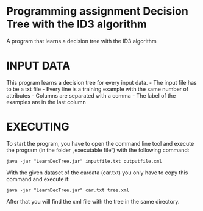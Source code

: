 # Programming assignment Decision Tree with the ID3 algorithm
A program that learns a decision tree with the ID3 algorithm

# INPUT DATA

This program learns a decision tree for every input data.
	- The input file has to be a txt file
	- Every line is a training example with the same number of attributes
	- Columns are separated with a comma
	- The label of the examples are in the last column

# EXECUTING

To start the program, you have to open the command line tool and execute the program (in the folder „executable file“) with the following command:

	java -jar "LearnDecTree.jar" inputfile.txt outputfile.xml

With the given dataset of the cardata (car.txt) you only have to copy this command and execute it:

	java -jar "LearnDecTree.jar" car.txt tree.xml

After that you will find the xml file with the tree in the same directory.
